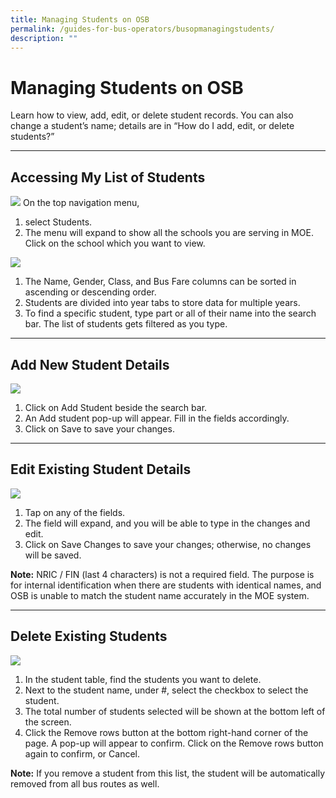 ```yaml
---
title: Managing Students on OSB
permalink: /guides-for-bus-operators/busopmanagingstudents/
description: ""
---
```

# Managing Students on OSB

Learn how to view, add, edit, or delete student records. You can also change a student’s name; details are in “How do I add, edit, or delete students?”


---
## Accessing My List of Students
**![](https://lh7-us.googleusercontent.com/e6Wl7MiA-S9vG6b6bmCxX1rKLpQjwG6MrEnUEZqH2Jj-XNMswAuEThCQMIjGaMAF7SnPDVhcxH9vJ2RznACP3uDLpnEG0vTRkfAaZSSLgl6Cv4kaSQiA1X-E15x0uFc2-_P7i_Hmrnk8Ms1evccisDKHsYBtBBFsag9fkbsvvUF9LkFHjc7jF42Os-d3ew)**
On the top navigation menu, 
1. select Students. 
2. The menu will expand to show all the schools you are serving in MOE. Click on the school which you want to view.

**![](https://lh7-us.googleusercontent.com/stBc3BZp45d-JPdFnb2FZwYur_G-rZECxi-a0Kg3bwvg0LEVInFj50GiL_M1yOYNqKl2EjTKUi8EAF5WYx5nb5sAwENx6Lgd4g6Xne483urphSD5pu3Tg-ec1MB_cCiTo_6jvwdmUTs5mWGiCVMwyoYfTOgwBirhQ9ihf6poeYdDQjwo0cyjbuEZ__6lQw)**
1. The Name, Gender, Class, and Bus Fare columns can be sorted in ascending or descending order. 
2. Students are divided into year tabs to store data for multiple years. 
3. To find a specific student, type part or all of their name into the search bar. The list of students gets filtered as you type.


---
## Add New Student Details
**![](https://lh7-us.googleusercontent.com/8uen2g__3PbiJBRkteIUb9jBen5cPVNcYw-_JeemYdMKqBxe4aPZBUi6lUWQldO4OjO0W1lhSKGyVogOZaXw78128WepGKl_3y2tHNV9DCPRZstHf5KraZMenbBt0PQ9xIcLE9mbfsJtK3hyroMAU_vR8QauP2JidEEUnk3L5eVy-bpc4w__vAsDkN2Klw)**
1. Click on Add Student beside the search bar.
2. An Add student pop-up will appear. Fill in the fields accordingly.
3. Click on Save to save your changes.


---
## Edit Existing Student Details
**![](https://lh7-us.googleusercontent.com/wcccntuTMwiI5UKavc7BCPOq4PkS_WDoGG-8N_OM8phr7zpqLBM9aQFshLaZqJCKZVsao_DoYd5qwwlCXeLdRQaU0wVEVkw1XRl9Vo3W6owURUnN-Rl0vfWQlcFg1-rIXhlXEcOx1V2mnHBQCGpStA6-JwUw7D9p5LGHdpZ_zfd73jqL14rwqee-pz15YQ)**
1. Tap on any of the fields.
2. The field will expand, and you will be able to type in the changes and edit.
3. Click on Save Changes to save your changes; otherwise, no changes will be saved.

**Note:** NRIC / FIN (last 4 characters) is not a required field. The purpose is for internal identification when there are students with identical names, and OSB is unable to match the student name accurately in the MOE system.


---
## Delete Existing Students
**![](https://lh7-us.googleusercontent.com/nTK46uMVD51IZIkoo9oSQnvtAYNWXfJDk8Xy8WpWSEfSI8K4dGU1jdi8SRgeWTgKV2zvrk07K7ncK8OYSA26AGKnuIxWagKt9SLTMqxRxk6kh0n0K9woJ86tYANteWtgKvlM663SE5sTWbfmoFMaUyHU56RSVsYTCmLjgi44uM4CvGY-hFTRVMpohFEAMA)**
1. In the student table, find the students you want to delete.
2. Next to the student name, under #, select the checkbox to select the student.
3. The total number of students selected will be shown at the bottom left of the screen.
4. Click the Remove rows button at the bottom right-hand corner of the page. A pop-up will appear to confirm. Click on the Remove rows button again to confirm, or Cancel.

**Note:** If you remove a student from this list, the student will be automatically removed from all bus routes as well.